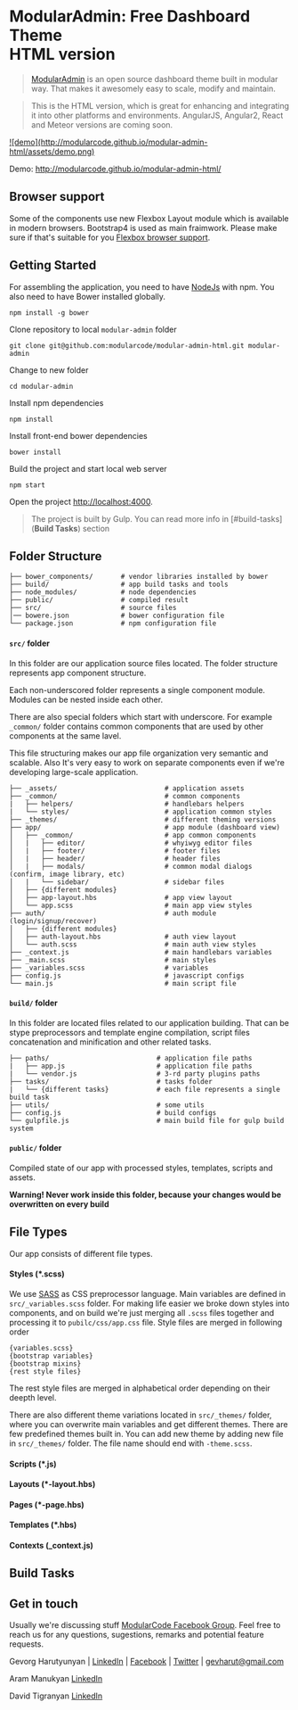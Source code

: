 # ModularAdmin: Free Dashboard Theme <br/>  HTML version 

> [ModularAdmin](http://modularcode.github.io/modular-admin-html/) is an open source dashboard theme
> built in modular way. That makes it awesomely easy to scale, modify and maintain.

> This is the HTML version, which is great for enhancing and integrating it into other platforms and environments. 
> AngularJS, Angular2, React and Meteor versions are coming soon.

<a href="http://modularcode.github.io/modular-admin-html/" target="_blank">
 ![demo](http://modularcode.github.io/modular-admin-html/assets/demo.png)
</a>

Demo: http://modularcode.github.io/modular-admin-html/

## Browser support

Some of the components use new Flexbox Layout module which is available in modern browsers. Bootstrap4 is used as main fraimwork. 
Please make sure if that's suitable for you [Flexbox browser support](http://caniuse.com/#feat=flexbox).

## Getting Started

For assembling the application, you need to have [NodeJs](https://nodejs.org/en/) with npm. You also need to have Bower installed globally.

```
npm install -g bower
```

Clone repository to local `modular-admin` folder
```
git clone git@github.com:modularcode/modular-admin-html.git modular-admin
```

Change to new folder
```
cd modular-admin
```

Install npm dependencies 
```
npm install
```

Install front-end bower dependencies 
```
bower install
```

Build the project and start local web server
```
npm start
```

Open the project [http://localhost:4000](http://localhost:4000).

> The project is built by Gulp. You can read more info in [#build-tasks](**Build Tasks**) section

## Folder Structure

```
├── bower_components/       # vendor libraries installed by bower
├── build/                  # app build tasks and tools
├── node_modules/           # node dependencies        
├── public/                 # compiled result
├── src/                    # source files
│── bowere.json             # bower configuration file
└── package.json            # npm configuration file
```

#### ```src/``` folder

In this folder are our application source files located. 
The folder structure represents app component structure.

Each non-underscored folder represents a single component module. Modules can be nested inside each other.

There are also special folders which start with underscore. 
For example ```_common/``` folder contains common components that are used by other components at the same lavel.

This file structuring makes our app file organization very semantic and scalable. Also It's very easy to work on separate components even if we're developing large-scale application.

```
├── _assets/                           # application assets
├── _common/                           # common components
|   ├── helpers/                       # handlebars helpers
|   └── styles/                        # application common styles
├── _themes/                           # different theming versions
├── app/                               # app module (dashboard view)
│   ├── _common/                       # app common components
│   |   ├── editor/                    # whyiwyg editor files
│   |   ├── footer/                    # footer files
│   |   ├── header/                    # header files
│   |   ├── modals/                    # common modal dialogs (confirm, image library, etc)
│   |   └── sidebar/                   # sidebar files
│   ├── {different modules}
│   ├── app-layout.hbs                 # app view layout
│   └── app.scss                       # main app view styles
├── auth/                              # auth module (login/signup/recover)
│   ├── {different modules}
│   ├── auth-layout.hbs                # auth view layout
│   └── auth.scss                      # main auth view styles
├── _context.js                        # main handlebars variables
├── _main.scss                         # main styles
├── _variables.scss                    # variables
├── config.js                          # javascript configs
└── main.js                            # main script file

```

#### ```build/``` folder

In this folder are located files related to our application building. That can be stype preprocessors and template engine compilation, script files concatenation and minification and other related tasks.

```
├── paths/                           # application file paths
|   ├── app.js                       # application file paths
|   └── vendor.js                    # 3-rd party plugins paths
├── tasks/                           # tasks folder
|   └── {different tasks}            # each file represents a single build task
├── utils/                           # some utils
├── config.js                        # build configs
└── gulpfile.js                      # main build file for gulp build system

```

#### ```public/``` folder

Compiled state of our app with processed styles, templates, scripts and assets.

**Warning! Never work inside this folder, because your changes would be overwritten on every build**


## File Types

Our app consists of different file types.

#### Styles (*.scss)

We use [SASS](http://sass-lang.com/) as CSS preprocessor language. 
Main variables are defined in ```src/_variables.scss``` folder. 
For making life easier we broke down styles into components, and on build we're just merging all ```.scss``` files together and processing it to ```pubilc/css/app.css``` file. Style files are merged in following order

```
{variables.scss}
{bootstrap variables}
{bootstrap mixins}
{rest style files}
```
The rest style files are merged in alphabetical order depending on their deepth level.

There are also different theme variations located in ```src/_themes/``` folder, where you can overwrite main variables and get different themes. There are few predefined themes built in. You can add new theme by adding new file in ```src/_themes/``` folder. The file name should end with ```-theme.scss```.

#### Scripts (*.js)

#### Layouts (*-layout.hbs)

#### Pages (*-page.hbs)

#### Templates (*.hbs)

#### Contexts (_context.js)

## Build Tasks


## Get in touch

Usually we're discussing stuff [ModularCode Facebook Group](https://www.facebook.com/groups/710770032358423/).
Feel free to reach us for any questions, sugestions, remarks and potential feature requests.

Gevorg Harutyunyan | [LinkedIn](https://www.linkedin.com/profile/view?id=AAMAAA7ne4gBF-IVNsoiBaeOeDTd5YGSTVN2eBs) |  [Facebook](https://www.facebook.com/madextreme) | [Twitter](https://twitter.com/mad4extreme) | [gevharut@gmail.com](mailto:gevharut@gmail.com)

Aram Manukyan [LinkedIn](https://www.linkedin.com/profile/view?id=AAkAABCehqwBm7aTR7IohpOidW1sVIHMo33U46o)

David Tigranyan [LinkedIn](https://www.linkedin.com/profile/view?id=AAkAAAk1QJIB86I-V65l3qtgpTvfrMozBNc4p_8)
